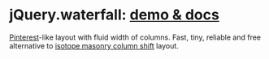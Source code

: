 # jQuery.waterfall: [demo & docs](http://kudago.github.io/waterfall/)

<a href="http://pinterest.com">Pinterest</a>-like layout with fluid width of columns. Fast, tiny, reliable and free alternative to <a href="http://isotope.metafizzy.co/custom-layout-modes/masonry-column-shift.html">isotope masonry column shift</a> layout.
